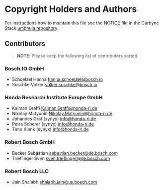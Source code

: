 # Copyright Holders and Authors

For instructions how to maintain this file see the
[NOTICE](https://github.com/carbynestack/carbynestack/blob/master/NOTICE.md)
file in the Carbyne Stack
[umbrella repository](https://github.com/carbynestack/carbynestack).

## Contributors

> **NOTE**: Please keep the following list of contributors sorted.

### Bosch.IO GmbH

- Schoelzel Hanna [hanna.schoelzel@bosch.io](mailto:hanna.schoelzel@bosch.io)
- Suschke Volker [volker.suschke@bosch.io](mailto:volker.suschke@bosch.io)

### Honda Research Institute Europe GmbH

- Kalman Graffi [Kalman.Graffi@honda-ri.de](mailto:Kalman.Graffi@honda-ri.de)
- Nikolay Matyunin [Nikolay.Matyunin@honda-ri.de](mailto:Nikolay.Matyunin@honda-ri.de)
- Johannes Graf (synyx) [info@honda-ri.de](mailto:info@honda-ri.de)
- Petra Scherer (synyx) [info@honda-ri.de](mailto:info@honda-ri.de)
- Timo Klenk (synyx) [info@honda-ri.de](mailto:info@honda-ri.de)

### Robert Bosch GmbH

- Becker Sebastian
  [sebastian.becker@de.bosch.com](mailto:sebastian.becker@de.bosch.com)
- Trieflinger Sven
  [sven.trieflinger@de.bosch.com](mailto:sven.trieflinger@de.bosch.com)

### Robert Bosch LLC

- Jain Shalabh [shalabh.jain@us.bosch.com](mailto:shalabh.jain@us.bosch.com)
